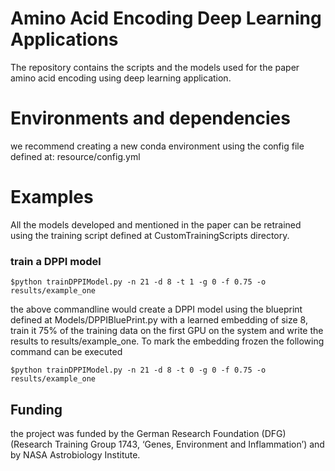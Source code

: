 # Amino Acid Encoding Deep Learning Applications
The repository contains the scripts and the models used for the paper amino acid encoding using deep learning application.
# Environments and dependencies
we recommend creating a new conda environment using the config file defined at: resource/config.yml
# Examples
All the models developed and mentioned in the paper can be retrained using the training script defined at CustomTrainingScripts directory.
### train a DPPI model 
```
$python trainDPPIModel.py -n 21 -d 8 -t 1 -g 0 -f 0.75 -o results/example_one
```           
the above commandline would create a DPPI model using the blueprint defined at Models/DPPIBluePrint.py with a learned embedding of size 8, train it 75% of the training data on the first GPU on the system and write the results to results/example_one. To mark the embedding frozen the following command can be executed
```
$python trainDPPIModel.py -n 21 -d 8 -t 0 -g 0 -f 0.75 -o results/example_one
``` 
## Funding 
the project was funded by the German Research Foundation (DFG) (Research Training Group 1743, ‘Genes, Environment and Inflammation’) and 
by NASA Astrobiology Institute. 
